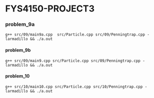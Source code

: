 # FYS4150-PROJECT3

### problem_9a

`g++ src/09/main9a.cpp  src/Particle.cpp src/09/Penningtrap.cpp -larmadillo && ./a.out`

#### problem_9b
`g++ src/09/main9.cpp src/Particle.cpp src/09/Penningtrap.cpp -larmadillo && ./a.out`

#### problem_10
`g++ src/10/main10.cpp src/Particle.cpp src/10/Penningtrap.cpp -larmadillo && ./a.out`
